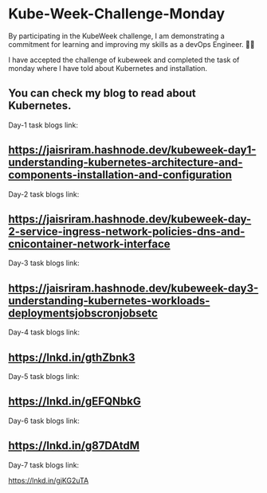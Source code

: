 # Kube-Week-Challenge-Monday
By participating in the KubeWeek challenge, I am demonstrating a commitment for learning and improving my skills as a devOps Engineer. 🚀🚀

I have accepted the challenge of kubeweek and completed the task of monday where I have told about Kubernetes and installation.

You can check my blog to read about Kubernetes.
------------------------------------------------------------------------------------------------------------------------------------------------------------
Day-1 task blogs link:

https://jaisriram.hashnode.dev/kubeweek-day1-understanding-kubernetes-architecture-and-components-installation-and-configuration
------------------------------------------------------------------------------------------------------------------------------------------------------------
Day-2 task blogs link:

https://jaisriram.hashnode.dev/kubeweek-day-2-service-ingress-network-policies-dns-and-cnicontainer-network-interface
------------------------------------------------------------------------------------------------------------------------------------------------------------
Day-3 task blogs link:

https://jaisriram.hashnode.dev/kubeweek-day3-understanding-kubernetes-workloads-deploymentsjobscronjobsetc
------------------------------------------------------------------------------------------------------------------------------------------------------------
Day-4 task blogs link:

https://lnkd.in/gthZbnk3
------------------------------------------------------------------------------------------------------------------------------------------------------------
Day-5 task blogs link:

https://lnkd.in/gEFQNbkG
------------------------------------------------------------------------------------------------------------------------------------------------------------
Day-6 task blogs link:

https://lnkd.in/g87DAtdM
------------------------------------------------------------------------------------------------------------------------------------------------------------
Day-7 task blogs link:

https://lnkd.in/gjKG2uTA
